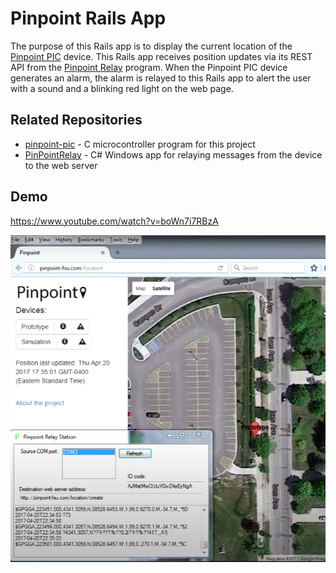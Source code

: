 # Pinpoint Rails App

The purpose of this Rails app is to display the current location of the [Pinpoint PIC](https://github.com/omccully/pinpoint-pic) device. This Rails app receives position updates via its REST API from the [Pinpoint Relay](https://github.com/omccully/PinPointRelay) program. When the Pinpoint PIC device generates an alarm, the alarm is relayed to this Rails app to alert the user with a sound and a blinking red light on the web page.

## Related Repositories

- [pinpoint-pic](https://github.com/omccully/pinpoint-pic) - C microcontroller program for this project
- [PinPointRelay](https://github.com/omccully/PinPointRelay) - C# Windows app for relaying messages from the device to the web server

## Demo

https://www.youtube.com/watch?v=boWn7i7RBzA

![Relay](/full-screenshot.png)
